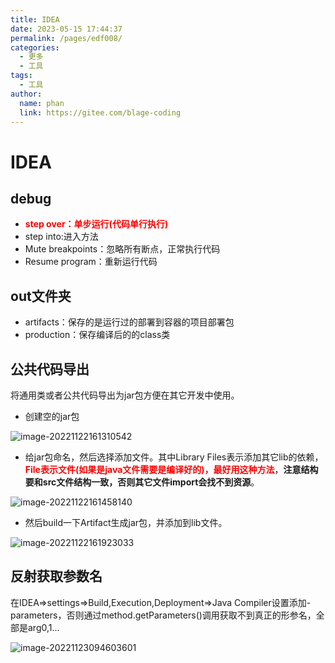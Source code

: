 ```yaml
---
title: IDEA
date: 2023-05-15 17:44:37
permalink: /pages/edf008/
categories:
  - 更多
  - 工具
tags:
  - 工具
author: 
  name: phan
  link: https://gitee.com/blage-coding
---
```

# IDEA

## debug

- <font color='red'>**step over：单步运行(代码单行执行)**</font>
- step into:进入方法
- Mute breakpoints：忽略所有断点，正常执行代码
- Resume program：重新运行代码

## out文件夹

- artifacts：保存的是运行过的部署到容器的项目部署包
- production：保存编译后的的class类

## 公共代码导出

将通用类或者公共代码导出为jar包方便在其它开发中使用。

- 创建空的jar包

![image-20221122161310542](https://cdn.staticaly.com/gh/blage-coding/picx-images-hosting@master/20230515/image-20221122161310542.3mrkwhk7by20.png)

- 给jar包命名，然后选择添加文件。其中Library Files表示添加其它lib的依赖，<font color='red'>**File表示文件(如果是java文件需要是编译好的)，最好用这种方法**</font>，**注意结构要和src文件结构一致，否则其它文件import会找不到资源**。

![image-20221122161458140](https://cdn.staticaly.com/gh/blage-coding/picx-images-hosting@master/20230515/image-20221122161458140.15yctavf3g2k.webp)

- 然后build一下Artifact生成jar包，并添加到lib文件。

![image-20221122161923033](https://cdn.staticaly.com/gh/blage-coding/picx-images-hosting@master/20230515/image-20221122161923033.4f0f28mezcs0.webp)

## 反射获取参数名

在IDEA=>settings=>Build,Execution,Deployment=>Java Compiler设置添加-parameters，否则通过method.getParameters()调用获取不到真正的形参名，全部是arg0,1...

![image-20221123094603601](https://cdn.staticaly.com/gh/blage-coding/picx-images-hosting@master/20230515/image-20221123094603601.f1o0isrgqnc.webp)